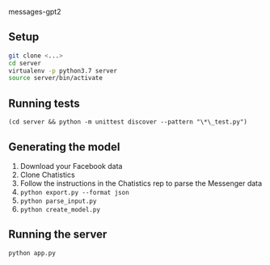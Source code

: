 messages-gpt2

## Setup

```sh
git clone <...>
cd server
virtualenv -p python3.7 server
source server/bin/activate
```

## Running tests

`(cd server && python -m unittest discover --pattern "\*\_test.py")`

## Generating the model

1. Download your Facebook data
2. Clone Chatistics
3. Follow the instructions in the Chatistics rep to parse the Messenger data
4. `python export.py --format json`
5. `python parse_input.py`
6. `python create_model.py`

## Running the server

`python app.py`
